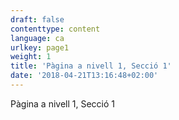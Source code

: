 ```yaml
---
draft: false
contenttype: content
language: ca
urlkey: page1
weight: 1
title: 'Pàgina a nivell 1, Secció 1'
date: '2018-04-21T13:16:48+02:00'
---
```

Pàgina a nivell 1, Secció 1

